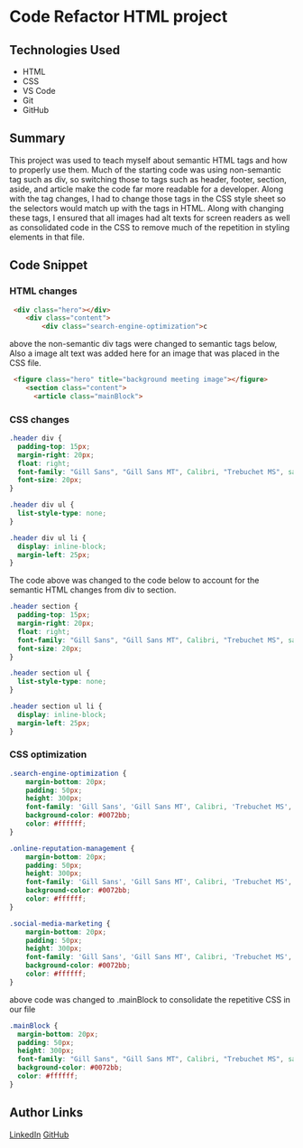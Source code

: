 # Code Refactor HTML project

## Technologies Used

- HTML
- CSS
- VS Code
- Git
- GitHub

## Summary

This project was used to teach myself about semantic HTML tags and how to properly use them. Much of the starting code was using non-semantic tag such as div, so switching those to tags such as header, footer, section, aside, and article make the code far more readable for a developer. Along with the tag changes, I had to change those tags in the CSS style sheet so the selectors would match up with the tags in HTML. Along with changing these tags, I ensured that all images had alt texts for screen readers as well as consolidated code in the CSS to remove much of the repetition in styling elements in that file.

## Code Snippet

### HTML changes

```HTML
 <div class="hero"></div>
    <div class="content">
        <div class="search-engine-optimization">c
```

above the non-semantic div tags were changed to semantic tags below, Also a image alt text was added here for an image that was placed in the CSS file.

```HTML
 <figure class="hero" title="background meeting image"></figure>
    <section class="content">
      <article class="mainBlock">
```

### CSS changes

```CSS
.header div {
  padding-top: 15px;
  margin-right: 20px;
  float: right;
  font-family: "Gill Sans", "Gill Sans MT", Calibri, "Trebuchet MS", sans-serif;
  font-size: 20px;
}

.header div ul {
  list-style-type: none;
}

.header div ul li {
  display: inline-block;
  margin-left: 25px;
}
```

The code above was changed to the code below to account for the semantic HTML changes from div to section.

```CSS
.header section {
  padding-top: 15px;
  margin-right: 20px;
  float: right;
  font-family: "Gill Sans", "Gill Sans MT", Calibri, "Trebuchet MS", sans-serif;
  font-size: 20px;
}

.header section ul {
  list-style-type: none;
}

.header section ul li {
  display: inline-block;
  margin-left: 25px;
}
```

### CSS optimization

```CSS
.search-engine-optimization {
    margin-bottom: 20px;
    padding: 50px;
    height: 300px;
    font-family: 'Gill Sans', 'Gill Sans MT', Calibri, 'Trebuchet MS', sans-serif;
    background-color: #0072bb;
    color: #ffffff;
}

.online-reputation-management {
    margin-bottom: 20px;
    padding: 50px;
    height: 300px;
    font-family: 'Gill Sans', 'Gill Sans MT', Calibri, 'Trebuchet MS', sans-serif;
    background-color: #0072bb;
    color: #ffffff;
}

.social-media-marketing {
    margin-bottom: 20px;
    padding: 50px;
    height: 300px;
    font-family: 'Gill Sans', 'Gill Sans MT', Calibri, 'Trebuchet MS', sans-serif;
    background-color: #0072bb;
    color: #ffffff;
}
```

above code was changed to .mainBlock to consolidate the repetitive CSS in our file

```CSS
.mainBlock {
  margin-bottom: 20px;
  padding: 50px;
  height: 300px;
  font-family: "Gill Sans", "Gill Sans MT", Calibri, "Trebuchet MS", sans-serif;
  background-color: #0072bb;
  color: #ffffff;
}
```

## Author Links

[LinkedIn](https://www.linkedin.com/in/kevin-xu-4672a7215/)
[GitHub](https://github.com/KevinPXu)
